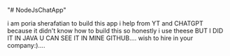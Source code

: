 "# NodeJsChatApp" 

i am poria sherafatian to build this app i help from YT and CHATGPT because it didn't know how to build this so honestly  i use theese BUT I DID IT IN JAVA U CAN SEE IT IN MINE GITHUB....
wish to hire in your company:)....
